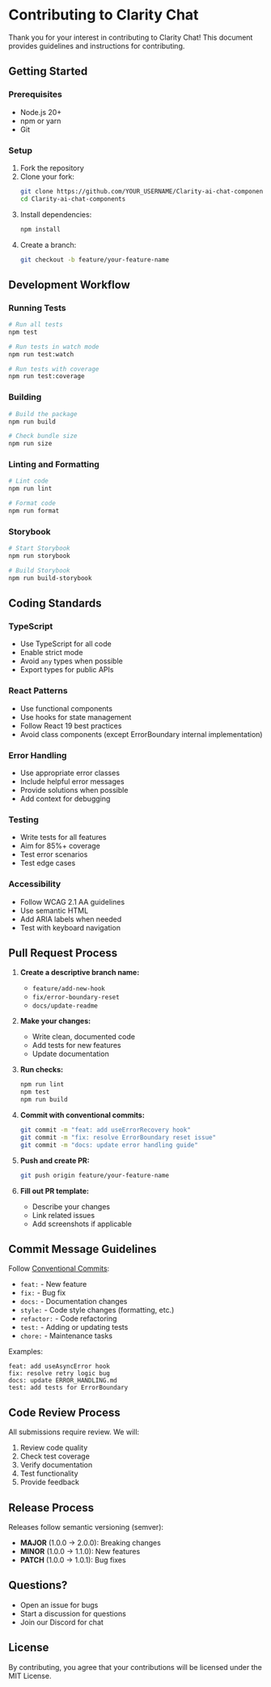 # Contributing to Clarity Chat

Thank you for your interest in contributing to Clarity Chat! This document provides guidelines and instructions for contributing.

## Getting Started

### Prerequisites

- Node.js 20+
- npm or yarn
- Git

### Setup

1. Fork the repository
2. Clone your fork:
   ```bash
   git clone https://github.com/YOUR_USERNAME/Clarity-ai-chat-components.git
   cd Clarity-ai-chat-components
   ```
3. Install dependencies:
   ```bash
   npm install
   ```
4. Create a branch:
   ```bash
   git checkout -b feature/your-feature-name
   ```

## Development Workflow

### Running Tests

```bash
# Run all tests
npm test

# Run tests in watch mode
npm run test:watch

# Run tests with coverage
npm run test:coverage
```

### Building

```bash
# Build the package
npm run build

# Check bundle size
npm run size
```

### Linting and Formatting

```bash
# Lint code
npm run lint

# Format code
npm run format
```

### Storybook

```bash
# Start Storybook
npm run storybook

# Build Storybook
npm run build-storybook
```

## Coding Standards

### TypeScript

- Use TypeScript for all code
- Enable strict mode
- Avoid `any` types when possible
- Export types for public APIs

### React Patterns

- Use functional components
- Use hooks for state management
- Follow React 19 best practices
- Avoid class components (except ErrorBoundary internal implementation)

### Error Handling

- Use appropriate error classes
- Include helpful error messages
- Provide solutions when possible
- Add context for debugging

### Testing

- Write tests for all features
- Aim for 85%+ coverage
- Test error scenarios
- Test edge cases

### Accessibility

- Follow WCAG 2.1 AA guidelines
- Use semantic HTML
- Add ARIA labels when needed
- Test with keyboard navigation

## Pull Request Process

1. **Create a descriptive branch name:**
   - `feature/add-new-hook`
   - `fix/error-boundary-reset`
   - `docs/update-readme`

2. **Make your changes:**
   - Write clean, documented code
   - Add tests for new features
   - Update documentation

3. **Run checks:**
   ```bash
   npm run lint
   npm test
   npm run build
   ```

4. **Commit with conventional commits:**
   ```bash
   git commit -m "feat: add useErrorRecovery hook"
   git commit -m "fix: resolve ErrorBoundary reset issue"
   git commit -m "docs: update error handling guide"
   ```

5. **Push and create PR:**
   ```bash
   git push origin feature/your-feature-name
   ```

6. **Fill out PR template:**
   - Describe your changes
   - Link related issues
   - Add screenshots if applicable

## Commit Message Guidelines

Follow [Conventional Commits](https://www.conventionalcommits.org/):

- `feat:` - New feature
- `fix:` - Bug fix
- `docs:` - Documentation changes
- `style:` - Code style changes (formatting, etc.)
- `refactor:` - Code refactoring
- `test:` - Adding or updating tests
- `chore:` - Maintenance tasks

Examples:
```
feat: add useAsyncError hook
fix: resolve retry logic bug
docs: update ERROR_HANDLING.md
test: add tests for ErrorBoundary
```

## Code Review Process

All submissions require review. We will:

1. Review code quality
2. Check test coverage
3. Verify documentation
4. Test functionality
5. Provide feedback

## Release Process

Releases follow semantic versioning (semver):

- **MAJOR** (1.0.0 → 2.0.0): Breaking changes
- **MINOR** (1.0.0 → 1.1.0): New features
- **PATCH** (1.0.0 → 1.0.1): Bug fixes

## Questions?

- Open an issue for bugs
- Start a discussion for questions
- Join our Discord for chat

## License

By contributing, you agree that your contributions will be licensed under the MIT License.
